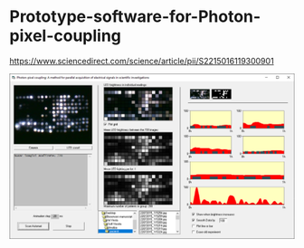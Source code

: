 # Prototype-software-for-Photon-pixel-coupling
https://www.sciencedirect.com/science/article/pii/S2215016119300901



![screenshot](https://github.com/Gagniuc/Prototype-software-for-Photon-pixel-coupling/blob/main/Photon-pixel%20coupling.PNG)
